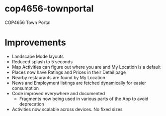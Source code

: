 cop4656-townportal
==================

COP4656 Town Portal

# Improvements
* Landscape Mode layouts
* Reduced splash to 5 seconds
* Map Activities can figure out where you are and My Location is a default
* Places now have Ratings and Prices in their Detail page
* Nearby restaurants are found by My Location
* News and Employment listings are fetched dynamically for easier consumption
* Code improved everywhere and documented
	* Fragments now being used in various parts of the App to avoid deprecation 
* Activities now scalable across devices. No fixed sizes
